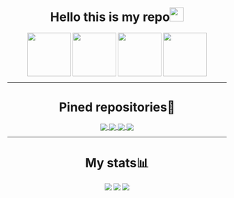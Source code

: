 
<h1 align="center">Hello this is my repo<img src="https://github.com/blackcater/blackcater/raw/main/images/Hi.gif" height="32"/></h1></h1>
<p align="center">
    <img align="center" src="https://c.tenor.com/Vqy4yLXk2iAAAAAC/anime-cute.gifhttps://i.pinimg.com/originals/f4/db/6f/f4db6fff7d8c50709eb924d33484524e.gif", height=100, weight=150>
    <img align="center" src="https://c.tenor.com/kzr6MdTGktsAAAAd/love-anime.gif", height=100, weight=150>
    <img align="center" src="https://i.imgur.com/b76RLSy.gif" height=100, weight=150/>
    <img align="center" src="https://thumbs.gfycat.com/AdmirableHospitableHen-size_restricted.gif", height=100, weight=150>
</p>


---
<h1 align="center">Pined repositories📌</h1>
<p align="center">
<a href="https://github.com/pwp-programer/College_labs">
  <img align="center" src="https://github-readme-stats.vercel.app/api/pin/?username=pwp-programer&repo=College_labs&theme=jolly" />
</a>
<a href="https://github.com/pwp-programer/Python">
  <img align="center" src="https://github-readme-stats.vercel.app/api/pin/?username=pwp-programer&repo=Python&theme=jolly" />
<a href="https://github.com/pwp-programer/flip_coin_bot">
  <img align="center" src="https://github-readme-stats.vercel.app/api/pin/?username=pwp-programer&repo=flip_coin_bot&theme=jolly"/>
<a href="https://github.com/pwp-programer/pwp_weather_bot">
  <img align="center" src="https://github-readme-stats.vercel.app/api/pin/?username=pwp-programer&repo=pwp_weather_bot&theme=jolly" /></a>

---





<h1 align="center">My stats📊</h1>
<p align="center">
  <a href="https://wakatime.com"><img src="https://wakatime.com/share/@pwp/d5dd4fc6-d409-4c5c-8660-a614dea9179e.png" /></a>
  <a href="https://wakatime.com"><img src="https://wakatime.com/share/@pwp/88a47e9d-3c34-4370-999c-7bd8fa3ee1ac.png" /></a>
  <a href="https://wakatime.com"><img src="https://wakatime.com/share/@pwp/3e584af6-40e6-4357-adbf-e61e31ec4708.png" /></a>
</p>

